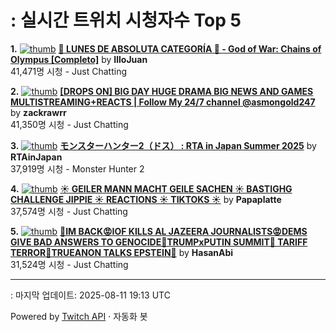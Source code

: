 # : 실시간 트위치 시청자수 Top 5

**1.** [![thumb](https://static-cdn.jtvnw.net/previews-ttv/live_user_illojuan-320x180.jpg)](https://twitch.tv/IlloJuan)
**[👑 LUNES DE ABSOLUTA CATEGORÍA 👑 - God of War: Chains of Olympus [Completo]](https://twitch.tv/IlloJuan)** by **IlloJuan**<br>41,471명 시청  - Just Chatting

**2.** [![thumb](https://static-cdn.jtvnw.net/previews-ttv/live_user_zackrawrr-320x180.jpg)](https://twitch.tv/zackrawrr)
**[[DROPS ON] BIG DAY HUGE DRAMA BIG NEWS AND GAMES MULTISTREAMING+REACTS | Follow My 24/7 channel @asmongold247](https://twitch.tv/zackrawrr)** by **zackrawrr**<br>41,350명 시청  - Just Chatting

**3.** [![thumb](https://static-cdn.jtvnw.net/previews-ttv/live_user_rtainjapan-320x180.jpg)](https://twitch.tv/RTAinJapan)
**[モンスターハンター2（ドス） : RTA in Japan Summer 2025](https://twitch.tv/RTAinJapan)** by **RTAinJapan**<br>37,919명 시청  - Monster Hunter 2

**4.** [![thumb](https://static-cdn.jtvnw.net/previews-ttv/live_user_papaplatte-320x180.jpg)](https://twitch.tv/Papaplatte)
**[☀️ GEILER MANN MACHT GEILE SACHEN ☀️ BASTIGHG CHALLENGE JIPPIE ☀️ REACTIONS ☀️ TIKTOKS ☀️](https://twitch.tv/Papaplatte)** by **Papaplatte**<br>37,574명 시청  - Just Chatting

**5.** [![thumb](https://static-cdn.jtvnw.net/previews-ttv/live_user_hasanabi-320x180.jpg)](https://twitch.tv/HasanAbi)
**[🤬IM BACK😡IOF KILLS AL JAZEERA JOURNALISTS😡DEMS GIVE BAD ANSWERS TO GENOCIDE🤬TRUMPxPUTIN SUMMIT🤬 TARIFF TERROR🤬TRUEANON TALKS EPSTEIN🤬](https://twitch.tv/HasanAbi)** by **HasanAbi**<br>31,524명 시청  - Just Chatting


---
: 마지막 업데이트: 2025-08-11 19:13 UTC

Powered by [Twitch API](https://dev.twitch.tv/docs/api/reference) · 자동화 봇